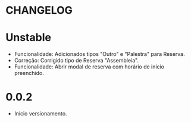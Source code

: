 # CHANGELOG

# Unstable
* Funcionalidade: Adicionados tipos "Outro" e "Palestra" para Reserva.
* Correção: Corrigido tipo de Reserva "Assembleia".
* Funcionalidade: Abrir modal de reserva com horário de início preenchido.

# 0.0.2
* Início versionamento.
